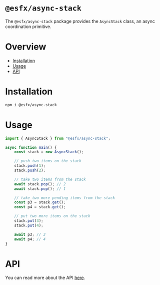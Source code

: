 # `@esfx/async-stack`

The `@esfx/async-stack` package provides the `AsyncStack` class, an async coordination primitive.

# Overview

* [Installation](#installation)
* [Usage](#usage)
* [API](#api)

# Installation

```sh
npm i @esfx/async-stack
```

# Usage

```ts
import { AsyncStack } from "@esfx/async-stack";

async function main() {
    const stack = new AsyncStack();

    // push two items on the stack
    stack.push(1);
    stack.push(2);

    // take two items from the stack
    await stack.pop(); // 2
    await stack.pop(); // 1

    // take two more pending items from the stack
    const p3 = stack.get();
    const p4 = stack.get();

    // put two more items on the stack
    stack.put(3);
    stack.put(4);

    await p3; // 3
    await p4; // 4
}
```

# API

You can read more about the API [here](https://esfx.github.io/esfx/modules/async_stack.html).
